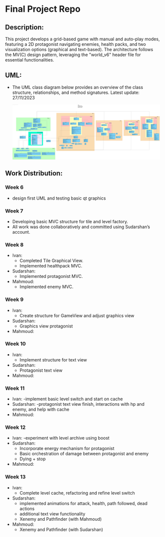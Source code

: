 # Final Project Repo

## Description:

This project develops a grid-based game with manual and auto-play modes, featuring a 2D protagonist navigating enemies, health packs, and two visualization options (graphical and text-based). The architecture follows the MV(C) design pattern, leveraging the "world_v6" header file for essential functionalities. 


## UML:
- The UML class diagram below provides an overview of the class structure, relationships, and method signatures. 
Latest update: 27/11/2023

    ![UML](uml_20240301.svg)

## Work Distribution:
### Week 6
- design first UML and testing basic qt graphics

### Week 7
- Developing basic MVC structure for tile and level factory.
- All work was done collaboratively and committed using Sudarshan’s account.

### Week 8
- Ivan:
  - Completed Tile Graphical View.
  - Implemented healthpack MVC.
- Sudarshan:
  - Implemented protagonist MVC.
- Mahmoud:
  - Implemented enemy MVC.

### Week 9
- Ivan: 
  - Create structure for GameView and adjust graphics view
- Sudarshan: 
  - Graphics view protagonist
- Mahmoud:

### Week 10
- Ivan: 
  - Implement structure for text view
- Sudarshan:
  - Protagonist text view
- Mahmoud:

### Week 11
- Ivan: 
  -implement basic level switch and start on cache
- Sudarshan: 
  -protagonist text view finish, interactions with hp and enemy, and help with cache
- Mahmoud: 

### Week 12
- Ivan: 
  -experiment with level archive using boost
- Sudarshan: 
  - Incorporate energy mechanism for protagonist
  - Basic orchestration of damage between protagonist and enemy
  - Dying + stop
- Mahmoud: 

### Week 13
- Ivan: 
  - Complete level cache, refactoring and refine level switch
- Sudarshan: 
  - implemented animations for attack, health, path followed, dead actions
  - additional text view functionality
  - Xenemy and Pathfinder (with Mahmoud)
- Mahmoud: 
  - Xenemy and Pathfinder (with Sudarshan)


